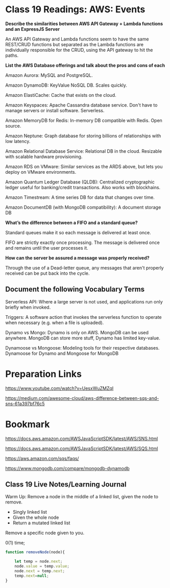 # Class 19 Readings: AWS: Events

**Describe the similarities between AWS API Gateway + Lambda functions and an ExpressJS Server**

An AWS API Gateway and Lambda functions seem to have the same REST/CRUD functions but separated as the Lambda functions are individually responsible for the CRUD, using the API gateway to hit the paths.

**List the AWS Database offerings and talk about the pros and cons of each**

Amazon Aurora: MySQL and PostgreSQL.

Amazon DynamoDB: KeyValue NoSQL DB. Scales quickly.

Amazon ElastiCache: Cache that exists on the cloud.

Amazon Keyspaces: Apache Cassandra database service. Don't have to manage servers or install software. Serverless.

Amazon MemoryDB for Redis: In-memory DB compatible with Redis. Open source.

Amazon Neptune: Graph database for storing billions of relationships with low latency.

Amazon Relational Database Service: Relational DB in the cloud. Resizable with scalable hardware provisioning.

Amazon RDS on VMware: Similar services as the ARDS above, but lets you deploy on VMware environments.

Amazon Quantum Ledger Database (QLDB): Centralized cryptographic ledger useful for banking/credit transactions. Also works with blockhains.

Amazon Timestream: A time series DB for data that changes over time.

Amazon DocumentDB (with MongoDB compatibility): A document storage DB


**What’s the difference between a FIFO and a standard queue?**

Standard queues make it so each message is delivered at least once.

FIFO are strictly exactly once processing. The message is delivered once and remains until the user processes it.

**How can the server be assured a message was properly received?**

Through the use of a Dead-letter queue, any messages that aren't properly received can be put back into the cycle.

## Document the following Vocabulary Terms

Serverless API: Where a large server is not used, and applications run only briefly when invoked.

Triggers: A software action that invokes the serverless function to operate when necessary (e.g. when a file is uploaded).

Dynamo vs Mongo: Dynamo is only on AWS. MongoDB can be used anywhere. MongoDB can store more stuff, Dynamo has limited key-value.

Dynamoose vs Mongoose: Modeling tools for their respective databases. Dynamoose for Dynamo and Mongoose for MongoDB

# Preparation Links

https://www.youtube.com/watch?v=UesxWuZMZqI

https://medium.com/awesome-cloud/aws-difference-between-sqs-and-sns-61a397bf76c5

# Bookmark

https://docs.aws.amazon.com/AWSJavaScriptSDK/latest/AWS/SNS.html

https://docs.aws.amazon.com/AWSJavaScriptSDK/latest/AWS/SQS.html

https://aws.amazon.com/sqs/faqs/

https://www.mongodb.com/compare/mongodb-dynamodb


## Class 19 Live Notes/Learning Journal

Warm Up: Remove a node in the middle of a linked list, given the node to remove.
- Singly linked list
- Given the whole node
- Return a mutated linked list

Remove a specific node given to you.

0(1) time;

```js
function removeNode(node){

    let temp = node.next;
    node.value = temp.value;
    node.next = temp.next;
    temp.next=null;
}

```